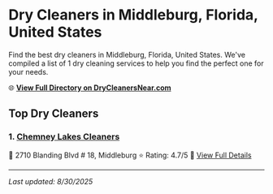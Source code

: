 # Dry Cleaners in Middleburg, Florida, United States

Find the best dry cleaners in Middleburg, Florida, United States. We've compiled a list of 1 dry cleaning services to help you find the perfect one for your needs.

🌐 **[View Full Directory on DryCleanersNear.com](https://drycleanersnear.com/city/US/Florida/Middleburg)**

## Top Dry Cleaners

### 1. [Chemney Lakes Cleaners](https://drycleanersnear.com/dryCleaner/687c4e21c1c8e3af4d07feb9/chemney-lakes-cleaners)
📍 2710 Blanding Blvd # 18, Middleburg
⭐ Rating: 4.7/5
🔗 [View Full Details](https://drycleanersnear.com/dryCleaner/687c4e21c1c8e3af4d07feb9/chemney-lakes-cleaners)


---

*Last updated: 8/30/2025*
